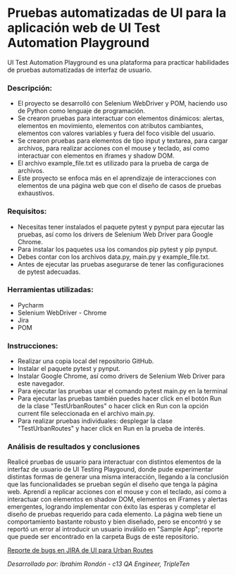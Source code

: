 # Pruebas automatizadas de UI para la aplicación web de UI Test Automation Playground

UI Test Automation Playground es una plataforma para practicar habilidades de pruebas automatizadas de interfaz de usuario.

### Descripción:

- El proyecto se desarrolló con Selenium WebDriver y POM, haciendo uso de Python como lenguaje de programación.
- Se crearon pruebas para interactuar con elementos dinámicos: alertas, elementos en movimiento, elementos con atributos cambiantes, elementos con valores variables y fuera del foco visible del usuario.
- Se crearon pruebas para elementos de tipo input y textarea, para cargar archivos, para realizar acciones con el mouse y teclado, así como interactuar con elementos en iframes y shadow DOM. 
- El archivo example_file.txt es utilizado para la prueba de carga de archivos.
- Este proyecto se enfoca más en el aprendizaje de interacciones con elementos de una página web que con el diseño de casos de pruebas exhaustivos. 

### Requisitos:
- Necesitas tener instalados el paquete pytest y pynput para ejecutar las pruebas, así como los drivers de Selenium Web Driver para Google Chrome.
- Para instalar los paquetes usa los comandos pip pytest y pip pynput.
- Debes contar con los archivos data.py, main.py y example_file.txt.
- Antes de ejecutar las pruebas asegurarse de tener las configuraciones de pytest adecuadas.

### Herramientas utilizadas:
- Pycharm
- Selenium WebDriver - Chrome
- Jira
- POM

### Instrucciones:

- Realizar una copia local del repositorio GitHub.
- Instalar el paquete pytest y pynput.
- Instalar Google Chrome, así como drivers de Selenium Web Driver para este navegador.
- Para ejecutar las pruebas usar el comando pytest main.py en la terminal
- Para ejecutar las pruebas también puedes hacer click en el botón Run de la clase "TestUrbanRoutes" o hacer click en Run con la opción current file seleccionada en el archivo main.py.
- Para realizar pruebas individuales: desplegar la clase "TestUrbanRoutes" y hacer click en Run en la prueba de interés.

### Análisis de resultados y conclusiones

Realicé pruebas de usuario para interactuar con distintos elementos de la interfaz de usuario de UI Testing Playgound, donde pude experimentar distintas formas de generar una misma interacción, llegando a la conclusión que las funcionalidades se prueban según el diseño que tenga la página web. Aprendí a replicar acciones con el mouse y con el teclado, así como a interactuar con elementos en shadow DOM, elementos en iFrames y alertas emergentes, logrando implementar con éxito las esperas y completar el diseño de pruebas requerido para cada elemento. La página web tiene un comportamiento bastante robusto y bien diseñado, pero se encontró y se reportó un error al introducir un usuario inválido en "Sample App"; reporte que puede ser encontrado en la carpeta Bugs de este repositorio. 

[Reporte de bugs en JIRA de UI para Urban Routes](https://github.com/ibrarondon/Pruebas-automatizadas-para-UITestingPlayground/blob/e9a36951b95e2305976088c830284c6a43a06ba6/Bugs/UITEST%20bug%20report.pdf) 

*Desarrollado por: Ibrahim Rondón - c13 QA Engineer, TripleTen*
